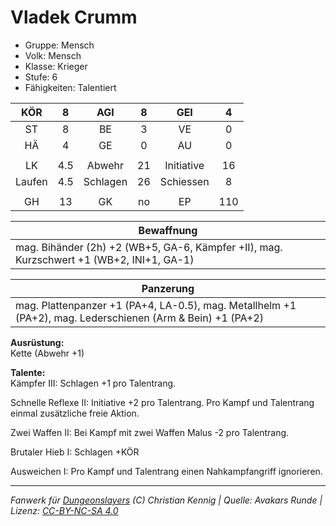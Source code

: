 # Vladek Crumm  
- Gruppe: Mensch  
- Volk: Mensch  
- Klasse: Krieger  
- Stufe: 6  
- Fähigkeiten: Talentiert  


| KÖR | 8 | AGI | 8 | GEI | 4 |
| :-: | :-: | :-: | :-: | :-: | :-: |
| ST | 8 | BE | 3 | VE | 0 |
| HÄ | 4 | GE | 0 | AU | 0 |
|  |
| LK | 4.5 | Abwehr | 21 | Initiative | 16 |
| Laufen | 4.5 | Schlagen | 26 | Schiessen | 8 |
|  |
| GH | 13 | GK | no | EP | 110 |

| Bewaffnung |
| --- |
| mag. Bihänder (2h) +2 (WB+5, GA-6, Kämpfer +II), mag. Kurzschwert +1 (WB+2, INI+1, GA-1) |


| Panzerung |
| --- |
| mag. Plattenpanzer +1 (PA+4, LA-0.5), mag. Metallhelm +1 (PA+2), mag. Lederschienen (Arm & Bein) +1 (PA+2) |


**Ausrüstung:**  
Kette (Abwehr +1)

**Talente:**  
Kämpfer III: Schlagen +1 pro Talentrang.

Schnelle Reflexe II: Initiative +2 pro Talentrang. Pro Kampf und Talentrang einmal zusätzliche freie Aktion.

Zwei Waffen II: Bei Kampf mit zwei Waffen Malus -2 pro Talentrang.

Brutaler Hieb I: Schlagen +KÖR

Ausweichen I: Pro Kampf und Talentrang einen Nahkampfangriff ignorieren.





___
*Fanwerk für [Dungeonslayers](https://www.dungeonslayers.net/) (C) Christian Kennig | Quelle: Avakars Runde | Lizenz: [CC-BY-NC-SA 4.0](https://creativecommons.org/licenses/by-nc-sa/4.0/deed.de)*